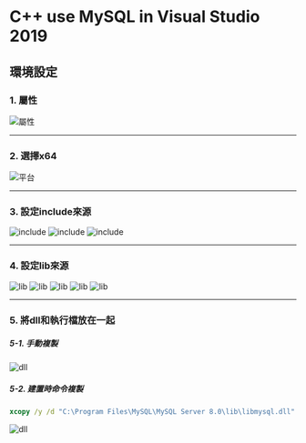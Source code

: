 # C++ use MySQL in Visual Studio 2019
## 環境設定
### 1. 屬性
![屬性](https://lh3.googleusercontent.com/vOs1FMD0c3eHEmVpGyoEfCCeJGRiw5GUVsbq819k0pgT9WTDkxRSZAhk8JGllwEiwqXcvoOEmvX5Dp0jLdVCJ_xaxqvO388hL9K9ByEZRuStk5MSuPP4ZSgG9cvjV40h7GqkJVNu8w=w2400)
***
### 2. 選擇x64
![平台](https://lh3.googleusercontent.com/6xG4PdqciEm5qOenxsYLFi3yqHjGV5k4ctMwltbXMIO1NmyO_F-mQuG2aDwkKJVPWtKTixJFtBTIBQjkggoADCdvF5yUjIa3AZ_pk4kKV3Q6luJhYSlYrwAq5xmPboXq9MN0SVH4zw=w2400)
***
### 3. 設定include來源
![include](https://lh3.googleusercontent.com/74roac1GaHFgX4I5Y5grfAQi7KFlUq5jdWZTncBy3n5KDJ_vrCBz7jjrHdZ4v6xYERZhjIK-Mn07FVeP1Y2LvuF8orTxHRRQrrwvFl6Vy-5PIKqBus-oXvfDb5o6mrgY2OQ8YerrQw=w2400)
![include](https://lh3.googleusercontent.com/TO60TQpxM_kqHTiOQ7o9ZliQLNYzPzl_jSLq703_H4HnrpL29FrMIp5FYOIeMdAGle5x2RwPUpjpUijt7e1-xecC4LwCKg4liWiijO5xnHfesKGT5lCtNSM_bSnlz8PO8FPIV0CI6A=w2400)
![include](https://lh3.googleusercontent.com/1MXxha4gmDctXovX_I-tlClVf531BZJbZeH6MSn88jM1cRl13vMYhTI_o2aIVJSFK2dudsyBOo2jLFXNv-Yt1k5O82dbXHYZ02O6t7XWYQLEynG9urNSHzyJlHhD3Hdyh5l1_LQH5A=w2400)
***
### 4. 設定lib來源
![lib](https://lh3.googleusercontent.com/quH6JIlJNf-V0eOUIFFkFuiKKxFX6hYU9IssdOLRsq1tcZhTNuRvWTTJrodpDszkkauQ1mQFZ6Z9-9AQ6SEa1lADFp6LBPxdvMhvkc6Cx6lmcOWAAwJ4-6B7G8FTuWP_5v9d4LgPgg=w2400)
![lib](https://lh3.googleusercontent.com/GK8zSfxpa04GLDIYb2I7VnCmrs3PUfhijtGl3cNPDTbtscQnlFT1JghsONOzAC3pvYrFH5_cabV4aSgmLO6Bbh4SgUMrvhm04TSMSEpBqYQslzlFpwoH0sI3vtrLY0-bIcR89cAQzA=w2400)
![lib](https://lh3.googleusercontent.com/2PwaSbSB_p1bk_gBY2HBKB1IVXfJI6BoLawmNUDrMtySAaeTSA1tgjacPUptikF23ss2tKhGT7ohUcP7vw7z7Ym1rGslwd_VtCvo3o_aC18PqWcQCIXBxoPCYvly8TSQJ498AY3kOw=w2400)
![lib](https://lh3.googleusercontent.com/dE6gi6KYyZ_Ivh-TX2Edv8MZ3qhojI8PNViZAZYJ-B_c30Y9ynVK62U7jm9eOY_ZxFVEyP_GwIJsHdOu5JgTh1EsU91CVUsxf__GQ8ScHzdxEwaQHVv0nHPbD9iK2WnVex_YHA-chQ=w2400)
![lib](https://lh3.googleusercontent.com/Jwkrve2QYeQtxs49LvRLazNhLI45l6tF_gXSaNTWB-P3TbrIKTyZ4tKm10RQWVi1LGelEETFpaA2AvgNIGWTvmG42iPu0QhtzBugVx5qLc2jR8hTeggL0eu-AM1kCSa5NSZEjNkPMA=w2400)
***
### 5. 將dll和執行檔放在一起
##### 5-1. 手動複製
![dll](https://lh3.googleusercontent.com/DU5IWFZgcJsrQZkAzbJ-R1FihzVhe5FhJpVORmZW7d_3DZ1ZoRrK6lAXuJMCkS-QtG6lS2nuW46Er5NE_eOcAggaoEpf_yj3AECS-qe_SRDrFSZVRpQ-8yDm96cMyObmNiiImamIVg=w2400)
##### 5-2. 建置時命令複製
```cmd
xcopy /y /d "C:\Program Files\MySQL\MySQL Server 8.0\lib\libmysql.dll" "$(OutDir)"
```
![dll](https://lh3.googleusercontent.com/Z0wD1voJzY56j6nabT9Jb9fJQuUZBc5ard9PTLXNYxzj54cMPlDsIZ_-E_I6j4bvfqYqhLWBKhgqJHyDmuxftbj6GJ1qvHPdrdTvUdGOiq4PNmI7egEDu9e_RrfDvGdpKj-vuewXmQ=w2400)